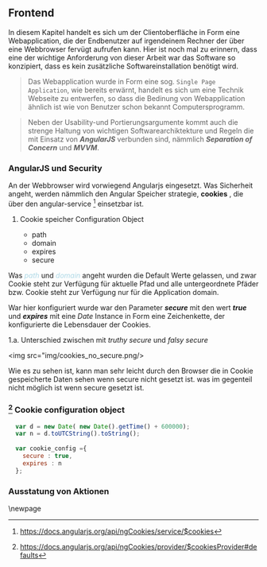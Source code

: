 
## Frontend 

In diesem Kapitel handelt es sich um der Clientoberfläche 
in Form eine Webapplication, die der Endbenutzer auf irgendeinem Rechner
der über eine Webbrowser fervügt aufrufen kann. 
Hier ist noch mal zu erinnern, dass eine der wichtige Anforderung
von dieser Arbeit war das Software so konzipiert, dass es kein
zusätzliche Softwareinstallation benötigt wird.


> Das Webapplication wurde in Form eine sog. `Single Page Application`, wie
bereits erwärnt, handelt es sich um eine Technik Webseite zu entwerfen, so
dass die Bedinung von Webapplication ähnlich ist wie von Benutzer schon
bekannt Computersprogramm.

> Neben der Usability-und Portierungsargumente kommt auch die strenge 
Haltung von wichtigen Softwarearchiktekture und Regeln die mit Einsatz
von ___AngularJS___ verbunden sind, nämmlich ___Separation of Concern___ und
___MVVM___.   

### AngularJS und Security 

An der Webbrowser wird vorwiegend Angularjs eingesetzt.
Was Sicherheit angeht, werden nämmlich den Angular 
Speicher strategie, __cookies__ , die über den angular-service
[^$cookies] einsetzbar ist.

1. Cookie speicher Configuration Object 

	* path
	* domain
	* expires
	* secure

Was <i style="color:lightblue">path</i> und <i style="color:lightblue">domain</i> angeht wurden die Default
Werte gelassen, und zwar Cookie steht zur Verfügung für
aktuelle Pfad und alle untergeordnete Pfäder bzw. Cookie 
steht  zur Verfügung nur für die Application domain.

War hier konfiguriert wurde war den Parameter <i> __secure__ </i> mit den wert <i> __true__ </i> und <i> __expires__ </i> 
mit eine <i> Date </i> Instance in Form eine Zeichenkette,
der konfigurierte die Lebensdauer der Cookies.  

1.a. Unterschied zwischen mit <i> truthy secure</i> und
<i> falsy secure</i> 

<img src="img/cookies_no_secure.png/>

<!--
   -![secure=false](img/cookies_no_secure.png)  	
   -![secure=true](img/cookies_with_secure.png)
-->

Wie es zu sehen ist, kann man sehr leicht durch den Browser
die in Cookie gespeicherte Daten sehen wenn secure nicht gesetzt
ist. was im gegenteil nicht möglich ist wenn secure gesetzt ist.

### [^cookie-configuration] Cookie configuration object 

```javascript
  var d = new Date( new Date().getTime() + 600000);
  var n = d.toUTCString().toString();
  
  var cookie_config ={
    secure : true,
    expires : n 
  };
```


[^$cookies]: https://docs.angularjs.org/api/ngCookies/service/$cookies

[^cookie-configuration]: https://docs.angularjs.org/api/ngCookies/provider/$cookiesProvider#defaults

[^cookie-configuration]: Local/src/resources/static/app/scripts/service/sessionStore.js



### Ausstatung von Aktionen


\newpage

